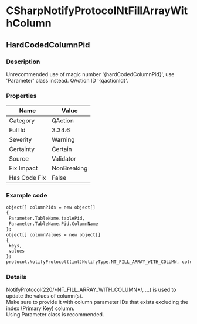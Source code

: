 ﻿---  
uid: Validator_3_34_6  
---

# CSharpNotifyProtocolNtFillArrayWithColumn

## HardCodedColumnPid

### Description

Unrecommended use of magic number '{hardCodedColumnPid}', use 'Parameter' class instead. QAction ID '{qactionId}'.

### Properties

| Name         | Value       |
| ------------ | ----------- |
| Category     | QAction     |
| Full Id      | 3.34.6      |
| Severity     | Warning     |
| Certainty    | Certain     |
| Source       | Validator   |
| Fix Impact   | NonBreaking |
| Has Code Fix | False       |

### Example code

```xml
object[] columnPids = new object[]
{
 Parameter.TableName.tablePid,
 Parameter.TableName.Pid.ColumnName
};
object[] columnValues = new object[]
{
 keys,
 values
};
protocol.NotifyProtocol((int)NotifyType.NT_FILL_ARRAY_WITH_COLUMN, columnPids, columnValues);
```

### Details

NotifyProtocol(220\/\*NT\_FILL\_ARRAY\_WITH\_COLUMN\*\/, ...) is used to update the values of column(s).  
Make sure to provide it with column parameter IDs that exists excluding the index (Primary Key) column.  
Using Parameter class is recommended.
